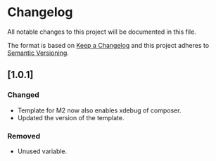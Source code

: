 # Changelog
All notable changes to this project will be documented in this file.

The format is based on [Keep a Changelog](http://keepachangelog.com/en/1.0.0/)
and this project adheres to [Semantic Versioning](http://semver.org/spec/v2.0.0.html).

## [1.0.1]
### Changed
- Template for M2 now also enables xdebug of composer.
- Updated the version of the template.

### Removed
- Unused variable.